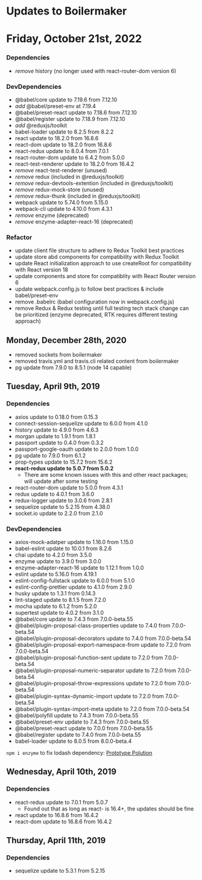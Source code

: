 # Updates to Boilermaker

# Friday, October 21st, 2022

### Dependencies

- _remove_ history (no longer used with react-router-dom version 6)

### DevDependencies

- @babel/core update to 7.19.6 from 7.12.10
- _add_ @babel/preset-env at 7.19.4
- @babel/preset-react update to 7.18.6 from 7.12.10
- @babel/register update to 7.18.9 from 7.12.10
- _add_ @reduxjs/toolkit
- babel-loader update to 8.2.5 from 8.2.2
- react update to 18.2.0 from 16.8.6
- react-dom update to 18.2.0 from 16.8.6
- react-redux update to 8.0.4 from 7.0.1
- react-router-dom update to 6.4.2 from 5.0.0
- react-test-renderer update to 18.2.0 from 16.4.2
- _remove_ react-test-renderer (unused)
- _remove_ redux (included in @reduxjs/toolkit)
- _remove_ redux-devtools-extention (included in @reduxjs/toolkit)
- _remove_ redux-mock-store (unused)
- _remove_ redux-thunk (included in @reduxjs/toolkit)
- webpack update to 5.74.0 from 5.15.0
- webpack-cli update to 4.10.0 from 4.3.1
- _remove_ enzyme (deprecated)
- _remove_ enzyme-adapter-react-16 (deprecated)

### Refactor

- update client file structure to adhere to Redux Toolkit best practices
- update store abd components for compatibility with Redux Toolkit
- update React initialization approach to use createRoot for compatibility with React version 18
- update components and store for compatiblity with React Router version 6
- update webpack.config.js to follow best practices & include babel/preset-env
- remove .babelrc (babel configuration now in webpack.config.js)
- remove Redux & Redux testing until full testing tech stack change can be prioritized (enzyme deprecated, RTK requires different testing approach)

## Monday, December 28th, 2020

- removed sockets from boilermaker
- removed travis.yml and travis.cli related content from boilermaker
- pg update from 7.9.0 to 8.5.1 (node 14 capable)

## Tuesday, April 9th, 2019

### Dependencies

- axios update to 0.18.0 from 0.15.3
- connect-session-sequelize update to 6.0.0 from 4.1.0
- history update to 4.9.0 from 4.6.3
- morgan update to 1.9.1 from 1.8.1
- passport update to 0.4.0 from 0.3.2
- passport-google-oauth update to 2.0.0 from 1.0.0
- pg update to 7.9.0 from 6.1.2
- prop-types update to 15.7.2 from 15.6.2
- **react-redux update to 5.0.7 from 5.0.2**
  - There are some known issues with this and other react packages; will update after some testing
- react-router-dom update to 5.0.0 from 4.3.1
- redux update to 4.0.1 from 3.6.0
- redux-logger update to 3.0.6 from 2.8.1
- sequelize update to 5.2.15 from 4.38.0
- socket.io update to 2.2.0 from 2.1.0

### DevDependencies

- axios-mock-adatper update to 1.16.0 from 1.15.0
- babel-eslint update to 10.0.1 from 8.2.6
- chai update to 4.2.0 from 3.5.0
- enzyme update to 3.9.0 from 3.0.0
- enzyme-adapter-react-16 update to 1.12.1 from 1.0.0
- eslint update to 5.16.0 from 4.19.1
- eslint-config-fullstack update to 6.0.0 from 5.1.0
- eslint-config-prettier update to 4.1.0 from 2.9.0
- husky update to 1.3.1 from 0.14.3
- lint-staged update to 8.1.5 from 7.2.0
- mocha update to 6.1.2 from 5.2.0
- supertest update to 4.0.2 from 3.1.0
- @babel/core update to 7.4.3 from 7.0.0-beta.55
- @babel/plugin-proposal-class-properties update to 7.4.0 from 7.0.0-beta.54
- @babel/plugin-proposal-decorators update to 7.4.0 from 7.0.0-beta.54
- @babel/plugin-proposal-export-namespace-from update to 7.2.0 from 7.0.0-beta.54
- @babel/plugin-proposal-function-sent update to 7.2.0 from 7.0.0-beta.54
- @babel/plugin-proposal-numeric-separator update to 7.2.0 from 7.0.0-beta.54
- @babel/plugin-proposal-throw-expressions update to 7.2.0 from 7.0.0-beta.54
- @babel/plugin-syntax-dynamic-import update to 7.2.0 from 7.0.0-beta.54
- @babel/plugin-syntax-import-meta update to 7.2.0 from 7.0.0-beta.54
- @babel/polyfill update to 7.4.3 from 7.0.0-beta.55
- @babel/preset-env update to 7.4.3 from 7.0.0-beta.55
- @babel/preset-react update to 7.0.0 from 7.0.0-beta.55
- @babel/register update to 7.4.0 from 7.0.0-beta.55
- babel-loader update to 8.0.5 from 8.0.0-beta.4

`npm i enzyme` to fix lodash dependency: [Prototype Polution](https://www.npmjs.com/advisories/782)

## Wednesday, April 10th, 2019

### Dependencies

- react-redux update to 7.0.1 from 5.0.7
  - Found out that as long as react- is 16.4+, the updates should be fine
- react update to 16.8.6 from 16.4.2
- react-dom update to 16.8.6 from 16.4.2

## Thursday, April 11th, 2019

### Dependencies

- sequelize update to 5.3.1 from 5.2.15
